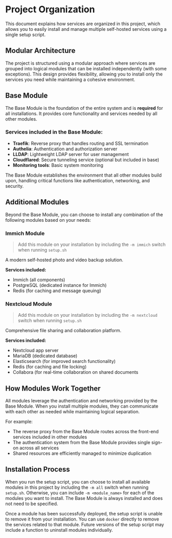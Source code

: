 # Project Organization

This document explains how services are organized in this project, which allows you to easily install and manage multiple self-hosted services using a single setup script.

## Modular Architecture

The project is structured using a modular approach where services are grouped into logical modules that can be installed independently (with some exceptions). This design provides flexibility, allowing you to install only the services you need while maintaining a cohesive environment.

## Base Module

The Base Module is the foundation of the entire system and is **required** for all installations. It provides core functionality and services needed by all other modules.

### Services included in the Base Module:

- **Traefik**: Reverse proxy that handles routing and SSL termination
- **Authelia**: Authentication and authorization server
- **LLDAP**: Lightweight LDAP server for user management
- **Cloudflared**: Secure tunneling service (optional but included in base)
- **Monitoring tools**: Basic system monitoring

The Base Module establishes the environment that all other modules build upon, handling critical functions like authentication, networking, and security.

## Additional Modules

Beyond the Base Module, you can choose to install any combination of the following modules based on your needs:

### Immich Module

> Add this module on your installation by including the `-m immich` switch when running `setup.sh`

A modern self-hosted photo and video backup solution.

**Services included:**
- Immich (all components)
- PostgreSQL (dedicated instance for Immich)
- Redis (for caching and message queuing)

### Nextcloud Module

> Add this module on your installation by including the `-m nextcloud` switch when running `setup.sh`

Comprehensive file sharing and collaboration platform.

**Services included:**
- Nextcloud app server
- MariaDB (dedicated database)
- Elasticsearch (for improved search functionality)
- Redis (for caching and file locking)
- Collabora (for real-time collaboration on shared documents

## How Modules Work Together

All modules leverage the authentication and networking provided by the Base Module. When you install multiple modules, they can communicate with each other as needed while maintaining logical separation.

For example:
- The reverse proxy from the Base Module routes across the front-end services included in other modules
- The authentication system from the Base Module provides single sign-on across all services
- Shared resources are efficiently managed to minimize duplication

## Installation Process

When you run the setup script, you can choose to install all available modules in this project by including the `-m all` switch when running `setup.sh`. Otherwise, you can include `-m <module_name>` for each of the modules you want to install. The Base Module is always installed and does not need to be specified.

Once a module has been successfully deployed, the setup script is unable to remove it from your installation. You can use `docker` directly to remove the services related to that module. Future versions of the setup script may include a function to uninstall modules individually.